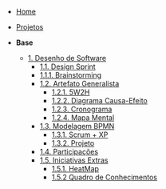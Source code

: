 <!-- docs/_sidebar.md -->

- [Home](/)
- [Projetos](/Projetos/Projetos.md)

- **Base**
  - [1. Desenho de Software](/Base/1.Base.md)
    - [1.1. Design Sprint](/DesignSprint/designsprint.md)
    - [1.1.1. Brainstorming](/DesignSprint/brainstorming.md)
    - [1.2. Artefato Generalista](/Artefatos/artefato.md)
      - [1.2.1. 5W2H](/Artefatos/5w2h.md)
      - [1.2.2. Diagrama Causa-Efeito](/Artefatos/Ishikawa.md)
      - [1.2.3. Cronograma](/Artefatos/Cronograma.md)
      - [1.2.4. Mapa Mental](/Artefatos/Mapamental.md)
    - [1.3. Modelagem BPMN](/ModelagemBPMN/modelagem.md)
      - [1.3.1. Scrum + XP](/ModelagemBPMN/scrumxp.md)
      - [1.3.2. Projeto](/ModelagemBPMN/projeto.md)
    - [1.4. Participações](/Participacoes/participacoes.md)
    - [1.5. Iniciativas Extras](/IniciativasExtras/iniciativas.md)
      - [1.5.1. HeatMap](/IniciativasExtras/heatmap.md)
      - [1.5.2 Quadro de Conhecimentos](/IniciativasExtras/conhecimentos.md)
